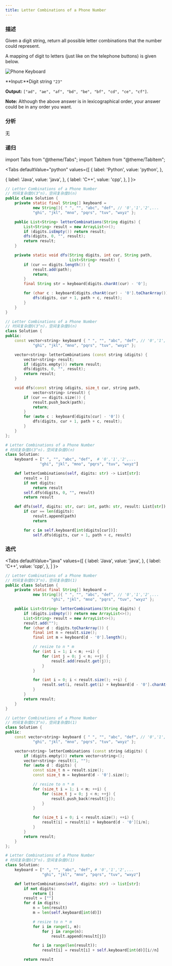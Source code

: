 ```yaml
---
title: Letter Combinations of a Phone Number
---
```


### 描述

Given a digit string, return all possible letter combinations that the number could represent.

A mapping of digit to letters (just like on the telephone buttons) is given below.

![Phone Keyboard](/img/phone-keyboard.png)

**Input:**Digit string `"23"`

**Output:** `["ad", "ae", "af", "bd", "be", "bf", "cd", "ce", "cf"]`.

**Note:**
Although the above answer is in lexicographical order, your answer could be in any order you want.

### 分析

无

### 递归

import Tabs from "@theme/Tabs";
import TabItem from "@theme/TabItem";

<Tabs
defaultValue="python"
values={[
{ label: 'Python', value: 'python', },

{ label: 'Java', value: 'java', },
{ label: 'C++', value: 'cpp', },
]
}>
<TabItem value="java">

```java
// Letter Combinations of a Phone Number
// 时间复杂度O(3^n)，空间复杂度O(n)
public class Solution {
    private static final String[] keyboard =
            new String[]{ " ", "", "abc", "def", // '0','1','2',...
            "ghi", "jkl", "mno", "pqrs", "tuv", "wxyz" };

    public List<String> letterCombinations(String digits) {
        List<String> result = new ArrayList<>();
        if (digits.isEmpty()) return result;
        dfs(digits, 0, "", result);
        return result;
    }

    private static void dfs(String digits, int cur, String path,
                            List<String> result) {
        if (cur == digits.length()) {
            result.add(path);
            return;
        }
        final String str = keyboard[digits.charAt(cur) - '0'];

        for (char c : keyboard[digits.charAt(cur) - '0'].toCharArray()) {
            dfs(digits, cur + 1, path + c, result);
        }
    }
}
```

</TabItem>
<TabItem value="cpp">

```cpp
// Letter Combinations of a Phone Number
// 时间复杂度O(3^n)，空间复杂度O(n)
class Solution {
public:
    const vector<string> keyboard { " ", "", "abc", "def", // '0','1','2',...
            "ghi", "jkl", "mno", "pqrs", "tuv", "wxyz" };

    vector<string> letterCombinations (const string &digits) {
        vector<string> result;
        if (digits.empty()) return result;
        dfs(digits, 0, "", result);
        return result;
    }

    void dfs(const string &digits, size_t cur, string path,
            vector<string> &result) {
        if (cur == digits.size()) {
            result.push_back(path);
            return;
        }
        for (auto c : keyboard[digits[cur] - '0']) {
            dfs(digits, cur + 1, path + c, result);
        }
    }
};
```

</TabItem>

<TabItem value="python">

```python
# Letter Combinations of a Phone Number
# 时间复杂度O(3^n)，空间复杂度O(n)
class Solution:
    keyboard = [" ", "", "abc", "def",  # '0','1','2',...
               "ghi", "jkl", "mno", "pqrs", "tuv", "wxyz"]

    def letterCombinations(self, digits: str) -> List[str]:
        result = []
        if not digits:
            return result
        self.dfs(digits, 0, "", result)
        return result

    def dfs(self, digits: str, cur: int, path: str, result: List[str]) -> None:
        if cur == len(digits):
            result.append(path)
            return

        for c in self.keyboard[int(digits[cur])]:
            self.dfs(digits, cur + 1, path + c, result)
```

</TabItem>
</Tabs>

### 迭代

<Tabs
defaultValue="java"
values={[
{ label: 'Java', value: 'java', },
{ label: 'C++', value: 'cpp', },
]
}>
<TabItem value="java">

```java
// Letter Combinations of a Phone Number
// 时间复杂度O(3^n)，空间复杂度O(1)
public class Solution {
    private static final String[] keyboard =
            new String[]{ " ", "", "abc", "def", // '0','1','2',...
                    "ghi", "jkl", "mno", "pqrs", "tuv", "wxyz" };

    public List<String> letterCombinations(String digits) {
        if (digits.isEmpty()) return new ArrayList<>();
        List<String> result = new ArrayList<>();
        result.add("");
        for (char d : digits.toCharArray()) {
            final int n = result.size();
            final int m = keyboard[d - '0'].length();

            // resize to n * m
            for (int i = 1; i < m; ++i) {
                for (int j = 0; j < n; ++j) {
                    result.add(result.get(j));
                }
            }

            for (int i = 0; i < result.size(); ++i) {
                result.set(i, result.get(i) + keyboard[d - '0'].charAt(i/n));
            }
        }
        return result;
    }
}
```

</TabItem>
<TabItem value="cpp">

```cpp
// Letter Combinations of a Phone Number
// 时间复杂度O(3^n)，空间复杂度O(1)
class Solution {
public:
    const vector<string> keyboard { " ", "", "abc", "def", // '0','1','2',...
            "ghi", "jkl", "mno", "pqrs", "tuv", "wxyz" };

    vector<string> letterCombinations (const string &digits) {
        if (digits.empty()) return vector<string>();
        vector<string> result(1, "");
        for (auto d : digits) {
            const size_t n = result.size();
            const size_t m = keyboard[d - '0'].size();

            // resize to n * m
            for (size_t i = 1; i < m; ++i) {
                for (size_t j = 0; j < n; ++j) {
                    result.push_back(result[j]);
                }
            }

            for (size_t i = 0; i < result.size(); ++i) {
                result[i] = result[i] + keyboard[d - '0'][i/n];
            }
        }
        return result;
    }
};
```

</TabItem>

<TabItem value="python">

```python
# Letter Combinations of a Phone Number
# 时间复杂度O(3^n)，空间复杂度O(1)
class Solution:
    keyboard = [" ", "", "abc", "def", # '0','1','2',...
                "ghi", "jkl", "mno", "pqrs", "tuv", "wxyz"]

    def letterCombinations(self, digits: str) -> list[str]:
        if not digits:
            return []
        result = [""]
        for d in digits:
            n = len(result)
            m = len(self.keyboard[int(d)])

            # resize to n * m
            for i in range(1, m):
                for j in range(n):
                    result.append(result[j])

            for i in range(len(result)):
                result[i] = result[i] + self.keyboard[int(d)][i//n]

        return result
```

</TabItem>
</Tabs>
